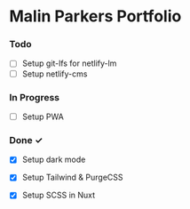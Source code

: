 # Malin Parkers Portfolio

### Todo

- [ ] Setup git-lfs for netlify-lm  
- [ ] Setup netlify-cms  

### In Progress

- [ ] Setup PWA  

### Done ✓

- [x] Setup dark mode  
- [x] Setup Tailwind & PurgeCSS  
- [x] Setup SCSS in Nuxt  

